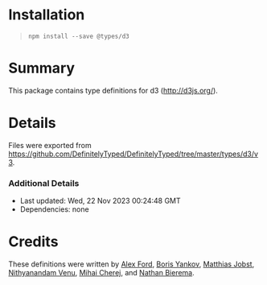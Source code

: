 # Installation
> `npm install --save @types/d3`

# Summary
This package contains type definitions for d3 (http://d3js.org/).

# Details
Files were exported from https://github.com/DefinitelyTyped/DefinitelyTyped/tree/master/types/d3/v3.

### Additional Details
 * Last updated: Wed, 22 Nov 2023 00:24:48 GMT
 * Dependencies: none

# Credits
These definitions were written by [Alex Ford](https://github.com/gustavderdrache), [Boris Yankov](https://github.com/borisyankov), [Matthias Jobst](https://github.com/MatthiasJobst), [Nithyanandam Venu](https://github.com/vbinithyanandamv), [Mihai Cherej](https://github.com/cronco), and [Nathan Bierema](https://github.com/Methuselah96).
